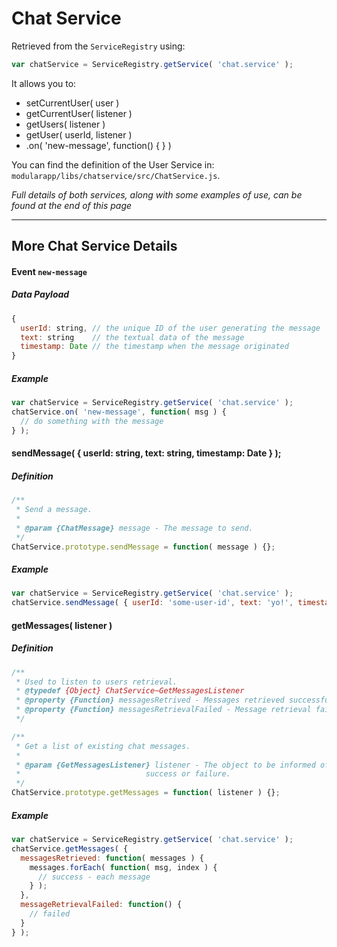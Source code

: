 # Chat Service

Retrieved from the `ServiceRegistry` using:

```js
var chatService = ServiceRegistry.getService( 'chat.service' );
```

It allows you to:

* setCurrentUser( user )
* getCurrentUser( listener )
* getUsers( listener )
* getUser( userId, listener )
* .on( 'new-message', function() { } )

You can find the definition of the User Service in:
`modularapp/libs/chatservice/src/ChatService.js`.

*Full details of both services, along with some examples of use,
can be found at the end of this page*

---

## More Chat Service Details

#### Event `new-message`

##### Data Payload

```js
{
  userId: string, // the unique ID of the user generating the message
  text: string    // the textual data of the message
  timestamp: Date // the timestamp when the message originated
}
```

##### Example

```js
var chatService = ServiceRegistry.getService( 'chat.service' );
chatService.on( 'new-message', function( msg ) {
  // do something with the message
} );
```

#### sendMessage( { userId: string, text: string, timestamp: Date } );

##### Definition

```js
/**
 * Send a message.
 *
 * @param {ChatMessage} message - The message to send.
 */
ChatService.prototype.sendMessage = function( message ) {};
```

##### Example

```js
var chatService = ServiceRegistry.getService( 'chat.service' );
chatService.sendMessage( { userId: 'some-user-id', text: 'yo!', timestamp: new Date() } );
```

#### getMessages( listener )

##### Definition

```js
/**
 * Used to listen to users retrieval.
 * @typedef {Object} ChatService~GetMessagesListener
 * @property {Function} messagesRetrived - Messages retrieved successfully.
 * @property {Function} messagesRetrievalFailed - Message retrieval failed.
 */

/**
 * Get a list of existing chat messages.
 *
 * @param {GetMessagesListener} listener - The object to be informed of chat message retrieval
 *                            success or failure.
 */
ChatService.prototype.getMessages = function( listener ) {};
```

##### Example

```js
var chatService = ServiceRegistry.getService( 'chat.service' );
chatService.getMessages( {
  messagesRetrieved: function( messages ) {
    messages.forEach( function( msg, index ) {
      // success - each message
    } );
  },
  messageRetrievalFailed: function() {
    // failed
  }
} );
```
